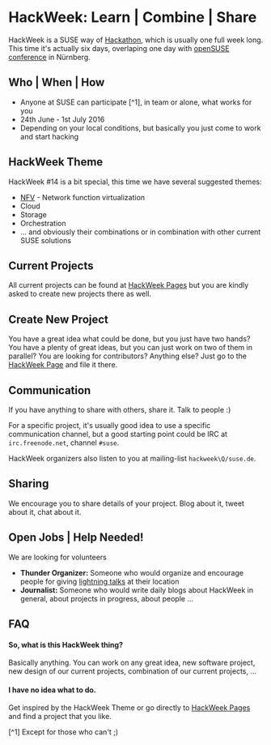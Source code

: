 # HackWeek: Learn | Combine | Share

HackWeek is a SUSE way of [Hackathon](https://en.wikipedia.org/wiki/Hackathon),
which is usually one full week long. This time it's actually six days,
overlaping one day with [openSUSE conference](https://events.opensuse.org/)
in Nürnberg.

## Who | When | How

* Anyone at SUSE can participate [^1], in team or alone, what works for you
* 24th June - 1st July 2016
* Depending on your local conditions, but basically you just come to work and
  start hacking

## HackWeek Theme

HackWeek #14 is a bit special, this time we have several suggested themes:

* [NFV](https://en.wikipedia.org/wiki/Network_function_virtualization) - Network
  function virtualization
* Cloud
* Storage
* Orchestration
* ... and obviously their combinations or in combination with other current
  SUSE solutions

## Current Projects

All current projects can be found at
[HackWeek Pages](https://hackweek.suse.com/14/projects)
but you are kindly asked to create new projects there as well.

## Create New Project

You have a great idea what could be done, but you just have two hands? You have
a plenty of great ideas, but you can just work on two of them in parallel? You
are looking for contributors? Anything else? Just go to the
[HackWeek Page](https://hackweek.suse.com/14/projects/new) and file it there.

## Communication

If you have anything to share with others, share it. Talk to people :)

For a specific project, it's usually good idea to use a specific communication
channel, but a good starting point could be IRC at `irc.freenode.net`,
channel `#suse`.

HackWeek organizers also listen to you at mailing-list `hackweek\Q/suse.de`.

## Sharing

We encourage you to share details of your project. Blog about it, tweet about
it, chat about it.

## Open Jobs | Help Needed!

We are looking for volunteers

* **Thunder Organizer:** Someone who would organize and encourage people for
  giving [lightning talks](https://en.wikipedia.org/wiki/Lightning_talk) at
  their location
* **Journalist:** Someone who would write daily blogs about HackWeek in general,
  about projects in progress, about people ...

## FAQ

#### So, what is this HackWeek thing?
Basically anything. You can work on any great idea, new software project, new
design of our current projects, combination of our current projects, ...

#### I have no idea what to do.
Get inspired by the HackWeek Theme or go directly to
[HackWeek Pages](https://hackweek.suse.com/14/projects) and find a project that
you like.

[^1] Except for those who can't ;)
